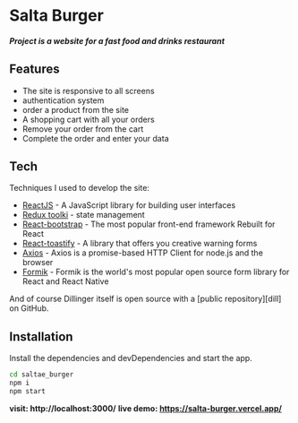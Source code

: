 # Salta Burger
##### Project is a website for a fast food and drinks restaurant

## Features

- The site is responsive to all screens
- authentication system
- order a product from the site
- A shopping cart with all your orders
- Remove your order from the cart
- Complete the order and enter your data


## Tech

Techniques I used to develop the site:

- [ReactJS] - A JavaScript library for building user interfaces
- [Redux toolki] - state management
- [React-bootstrap] - The most popular front-end framework
Rebuilt for React
- [React-toastify] - A library that offers you creative warning forms
- [Axios] - Axios is a promise-based HTTP Client for node.js and the browser
- [Formik] - Formik is the world's most popular open source form library for React and React Native


And of course Dillinger itself is open source with a [public repository][dill]
 on GitHub.

## Installation

Install the dependencies and devDependencies and start the app.

```sh
cd saltae_burger
npm i
npm start
```


**visit: http://localhost:3000/**
**live demo: https://salta-burger.vercel.app/**

[//]: # (These are reference links used in the body of this note and get stripped out when the markdown processor does its job. There is no need to format nicely because it shouldn't be seen. Thanks SO - http://stackoverflow.com/questions/4823468/store-comments-in-markdown-syntax)

   [ReactJS]: <https://reactjs.org/docs/getting-started.html>
   [React-bootstrap]: <https://react-bootstrap.github.io/>
   [Axios]: <https://axios-http.com/docs/intro>
   [Formik]: <https://formik.org/>
   [React-toastify]: <https://fkhadra.github.io/react-toastify/introduction/>
   [Redux toolki]: <https://redux-toolkit.js.org/>



